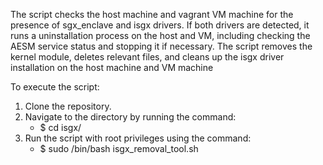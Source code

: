 The script checks the host machine and vagrant VM machine for the presence of sgx_enclave and isgx drivers. If both drivers are detected, it runs a uninstallation process on the host and VM, including checking the AESM service status and stopping it if necessary. The script removes the kernel module, deletes relevant files, and cleans up the isgx driver installation on the host machine and VM machine

To execute the script:

1.  Clone the repository.
2.  Navigate to the directory by running the command: 
    - $ cd isgx/
4.  Run the script with root privileges using the command:
    - $ sudo /bin/bash isgx_removal_tool.sh
